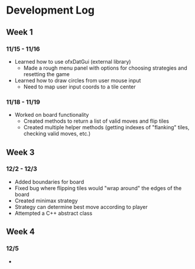 # Development Log

## Week 1

### 11/15 - 11/16
* Learned how to use ofxDatGui (external library)
  * Made a rough menu panel with options for choosing strategies and resetting the game
* Learned how to draw circles from user mouse input
  * Need to map user input coords to a tile center

### 11/18 - 11/19
* Worked on board functionality
  * Created methods to return a list of valid moves and flip tiles
  * Created multiple helper methods (getting indexes of "flanking" tiles, checking valid moves, etc.)

## Week 3

### 12/2 - 12/3
* Added boundaries for board
 * Fixed bug where flipping tiles would "wrap around" the edges of the board
* Created minimax strategy
 * Strategy can determine best move according to player
 * Attempted a C++ abstract class
 
## Week 4

### 12/5
* 
